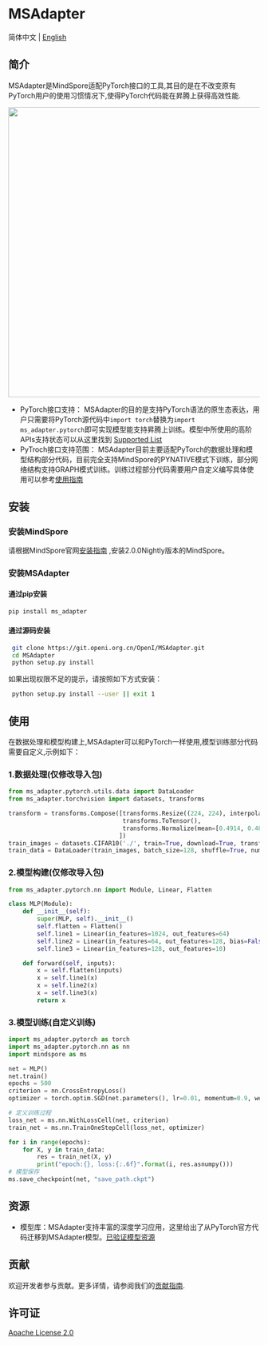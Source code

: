 # MSAdapter

简体中文 | [English](README_en.md)

## 简介

MSAdapter是MindSpore适配PyTorch接口的工具,其目的是在不改变原有PyTorch用户的使用习惯情况下,使得PyTorch代码能在昇腾上获得高效性能.
<p align="center"><img src="https://openi.pcl.ac.cn/laich/pose_data/raw/branch/master/MSA_F.png" width="580"\></p>


- PyTorch接口支持： MSAdapter的目的是支持PyTorch语法的原生态表达，用户只需要将PyTorch源代码中```import torch```替换为```import ms_adapter.pytorch```即可实现模型能支持昇腾上训练。模型中所使用的高阶APIs支持状态可以从这里找到 [Supported List](SupportedList.md)
- PyTroch接口支持范围： MSAdapter目前主要适配PyTorch的数据处理和模型结构部分代码，目前完全支持MindSpore的PYNATIVE模式下训练，部分网络结构支持GRAPH模式训练。训练过程部分代码需要用户自定义编写具体使用可以参考[使用指南](USER_GUIDE.md)

## 安装
### 安装MindSpore
请根据MindSpore官网[安装指南](https://www.mindspore.cn/install) ,安装2.0.0Nightly版本的MindSpore。


### 安装MSAdapter
#### 通过pip安装
```bash
pip install ms_adapter
```
 
#### 通过源码安装
```bash
 git clone https://git.openi.org.cn/OpenI/MSAdapter.git
 cd MSAdapter
 python setup.py install
```
如果出现权限不足的提示，请按照如下方式安装：
```bash
 python setup.py install --user || exit 1
```
## 使用
在数据处理和模型构建上,MSAdapter可以和PyTorch一样使用,模型训练部分代码需要自定义,示例如下：

### 1.数据处理(仅修改导入包)
```python
from ms_adapter.pytorch.utils.data import DataLoader
from ms_adapter.torchvision import datasets, transforms

transform = transforms.Compose([transforms.Resize((224, 224), interpolation=InterpolationMode.BICUBIC),
                                transforms.ToTensor(),
                                transforms.Normalize(mean=[0.4914, 0.4822, 0.4465], std=[0.247, 0.2435, 0.2616])
                               ])
train_images = datasets.CIFAR10('./', train=True, download=True, transform=transform)
train_data = DataLoader(train_images, batch_size=128, shuffle=True, num_workers=2, drop_last=True)

```
### 2.模型构建(仅修改导入包)
```python
from ms_adapter.pytorch.nn import Module, Linear, Flatten

class MLP(Module):
    def __init__(self):
        super(MLP, self).__init__()
        self.flatten = Flatten()
        self.line1 = Linear(in_features=1024, out_features=64)
        self.line2 = Linear(in_features=64, out_features=128, bias=False)
        self.line3 = Linear(in_features=128, out_features=10)

    def forward(self, inputs):
        x = self.flatten(inputs)
        x = self.line1(x)
        x = self.line2(x)
        x = self.line3(x)
        return x
```
### 3.模型训练(自定义训练)
```python
import ms_adapter.pytorch as torch
import ms_adapter.pytorch.nn as nn
import mindspore as ms

net = MLP()
net.train()
epochs = 500
criterion = nn.CrossEntropyLoss()
optimizer = torch.optim.SGD(net.parameters(), lr=0.01, momentum=0.9, weight_decay=0.0005)

# 定义训练过程
loss_net = ms.nn.WithLossCell(net, criterion)
train_net = ms.nn.TrainOneStepCell(loss_net, optimizer)

for i in range(epochs):
    for X, y in train_data:
        res = train_net(X, y)
        print("epoch:{}, loss:{:.6f}".format(i, res.asnumpy()))
# 模型保存
ms.save_checkpoint(net, "save_path.ckpt")
```

## 资源
- 模型库：MSAdapter支持丰富的深度学习应用，这里给出了从PyTorch官方代码迁移到MSAdapter模型。[已验证模型资源](https://git.openi.org.cn/OpenI/MSAdapterModelZoo)

## 贡献
欢迎开发者参与贡献。更多详情，请参阅我们的[贡献指南](https://openi.pcl.ac.cn/OpenI/MSAdapter/src/branch/master/CONTRIBUTING_CN.md).

## 许可证
[Apache License 2.0](https://openi.pcl.ac.cn/OpenI/MSAdapter/src/branch/master/LICENSE)

